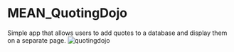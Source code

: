 # MEAN_QuotingDojo
Simple app that allows users to add quotes to a database and display them on a separate page.
![quotingdojo](https://user-images.githubusercontent.com/13756917/35031615-90f7044e-fb18-11e7-9bfa-8574e7508de6.png)
